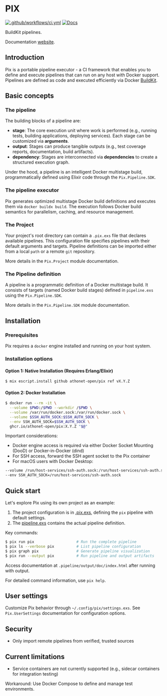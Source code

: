 # PIX

[![.github/workflows/ci.yml](https://github.com/athonet-open/pix/actions/workflows/ci.yml/badge.svg)](https://github.com/athonet-open/pix/actions/workflows/ci.yml) [![Docs](https://img.shields.io/badge/docs-latest-green.svg)](https://athonet-open.github.io/pix)

BuildKit pipelines.

Documentation [website](https://athonet-open.github.io/pix).

## Introduction

Pix is a portable pipeline executor - a CI framework that enables you to define and execute pipelines that can run on any host with Docker support. Pipelines are defined as code and executed efficiently via Docker [BuildKit](https://github.com/moby/buildkit).

## Basic concepts

### The pipeline

The building blocks of a pipeline are:
- **stage**: The core execution unit where work is performed (e.g., running tests, building applications, deploying services). Each stage can be customized via **arguments**.
- **output**: Stages can produce tangible outputs (e.g., test coverage reports, documentation, build artifacts).
- **dependency**: Stages are interconnected via **dependencies** to create a structured execution graph.

Under the hood, a pipeline is an intelligent Docker multistage build, programmatically defined using Elixir code through the `Pix.Pipeline.SDK`.

### The pipeline executor

Pix generates optimized multistage Docker build definitions and executes them via `docker buildx build`.
The execution follows Docker build semantics for parallelism, caching, and resource management.

### The Project

Your project's root directory can contain a `.pix.exs` file that declares available pipelines.
This configuration file specifies pipelines with their default arguments and targets.
Pipeline definitions can be imported either from a local `path` or a remote `git` repository.

More details in the `Pix.Project` module documentation.

### The Pipeline definition

A pipeline is a programmatic definition of a Docker multistage build.
It consists of targets (named Docker build stages) defined in `pipeline.exs` using the `Pix.Pipeline.SDK`.

More details in the `Pix.Pipeline.SDK` module documentation.

## Installation

### Prerequisites

Pix requires a `docker` engine installed and running on your host system.

### Installation options

#### Option 1: Native Installation (Requires Erlang/Elixir)

```bash
$ mix escript.install github athonet-open/pix ref vX.Y.Z
```

#### Option 2: Docker Installation

```bash
$ docker run --rm -it \
  --volume $PWD:/$PWD --workdir /$PWD \
  --volume /var/run/docker.sock:/var/run/docker.sock \
  --volume $SSH_AUTH_SOCK:$SSH_AUTH_SOCK \
  --env SSH_AUTH_SOCK=$SSH_AUTH_SOCK \
  ghcr.io/athonet-open/pix:X.Y.Z "$@"
```

Important considerations:
- Docker engine access is required via either Docker Socket Mounting (DooD) or Docker-in-Docker (dind)
- For SSH access, forward the SSH agent socket to the Pix container
- For macOS users with Docker Desktop:
```bash
--volume /run/host-services/ssh-auth.sock:/run/host-services/ssh-auth.sock \
--env SSH_AUTH_SOCK=/run/host-services/ssh-auth.sock
```

## Quick start

Let's explore Pix using its own project as an example:

1. The project configuration is in [.pix.exs](https://github.com/athonet-open/pix/blob/main/.pix.exs), defining the `pix` pipeline with default settings.
2. The [pipeline.exs](https://github.com/athonet-open/pix/blob/main/pipeline.exs) contains the actual pipeline definition.

Key commands:

```bash
$ pix run pix                   # Run the complete pipeline
$ pix ls --verbose pix          # List pipeline configuration
$ pix graph pix                 # Generate pipeline visualization
$ pix run --output pix          # Run pipeline and output artifacts
```

Access documentation at `.pipeline/output/doc/index.html` after running with output.

For detailed command information, use `pix help`.

## User settings

Customize Pix behavior through `~/.config/pix/settings.exs`.
See `Pix.UserSettings` documentation for configuration options.

## Security

- Only import remote pipelines from verified, trusted sources

## Current limitations

- Service containers are not currently supported (e.g., sidecar containers for integration testing)

Workaround: Use Docker Compose to define and manage test environments.
